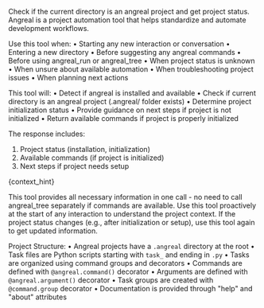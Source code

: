 Check if the current directory is an angreal project and get project status. Angreal is a project automation tool that helps standardize and automate development workflows.

Use this tool when:
• Starting any new interaction or conversation
• Entering a new directory
• Before suggesting any angreal commands
• Before using angreal_run or angreal_tree
• When project status is unknown
• When unsure about available automation
• When troubleshooting project issues
• When planning next actions

This tool will:
• Detect if angreal is installed and available
• Check if current directory is an angreal project (.angreal/ folder exists)
• Determine project initialization status
• Provide guidance on next steps if project is not initialized
• Return available commands if project is properly initialized

The response includes:
1. Project status (installation, initialization)
2. Available commands (if project is initialized)
3. Next steps if project needs setup

{context_hint}

This tool provides all necessary information in one call - no need to call angreal_tree separately if commands are available. Use this tool proactively at the start of any interaction to understand the project context. If the project status changes (e.g., after initialization or setup), use this tool again to get updated information.

Project Structure:
• Angreal projects have a `.angreal` directory at the root
• Task files are Python scripts starting with `task_` and ending in `.py`
• Tasks are organized using command groups and decorators
• Commands are defined with `@angreal.command()` decorator
• Arguments are defined with `@angreal.argument()` decorator
• Task groups are created with `@command.group` decorator
• Documentation is provided through "help" and "about" attributes
